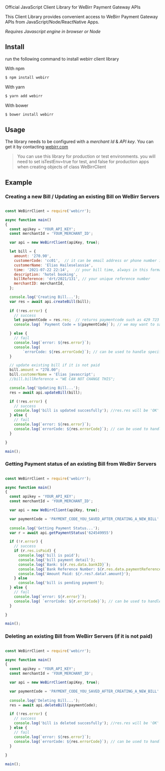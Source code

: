 Official JavaScript Client Library for WeBirr Payment Gateway APIs 

This Client Library provides convenient access to WeBirr Payment Gateway APIs from JavaScript/Node/ReactNative Apps.

*Requires Javascript engine in browser or Node*

## Install

run the following command to install webirr client library

With npm

```bash
$ npm install webirr
```
With yarn

```bash
$ yarn add webirr
```

With bower

```bash
$ bower install webirr
```

## Usage

The library needs to be configured with a *merchant Id* & *API key*. You can get it by contacting [webirr.com](https://webirr.com)

> You can use this library for production or test environments. you will need to set isTestEnv=true for test, and false for production apps when creating objects of class WeBirrClient

## Example

### Creating a new Bill / Updating an existing Bill on WeBirr Servers

```javascript

const WeBirrClient = require('webirr');

async function main() 
{
  const apikey = 'YOUR_API_KEY';
  const merchantId = 'YOUR_MERCHANT_ID';

  var api = new WeBirrClient(apiKey, true);

  let bill = {
    amount: '270.90',
    customerCode: 'cc01',  // it can be email address or phone number if you dont have customer code
    customerName: 'Elias Haileselassie',
    time: '2021-07-22 22:14',   // your bill time, always in this format
    description: 'hotel booking',
    billReference: 'drt/2021/131', // your unique reference number
    merchantID: merchantId,
  };

  console.log('Creating Bill...');
  var res = await api.createBill(bill);
  
  if (!res.error) {
    // success
    let paymentCode = res.res;  // returns paymentcode such as 429 723 975
    console.log( `Payment Code = ${paymentCode}`); // we may want to save payment code in local db.

  } else {
    // fail
    console.log(`error: ${res.error}`);
    console.log(
        `errorCode: ${res.errorCode}`); // can be used to handle specific busines error such as ERROR_INVLAID_INPUT_DUP_REF
  }

  // update existing bill if it is not paid
  bill.amount = "278.00";
  bill.customerName = 'Elias javascript';
  //bill.billReference = "WE CAN NOT CHANGE THIS";

  console.log('Updating Bill...');
  res = await api.updateBill(bill);

  if (!res.error) {
    // success
    console.log('bill is updated succesfully'); //res.res will be 'OK'  no need to check here!
  } else {
    // fail
    console.log(`error: ${res.error}`);
    console.log(`errorCode: ${res.errorCode}`); // can be used to handle specific busines error such as ERROR_INVLAID_INPUT
  }

}

main();

```

### Getting Payment status of an existing Bill from WeBirr Servers

```javascript

const WeBirrClient = require('webirr');

async function main() 
{
  const apikey = 'YOUR_API_KEY';
  const merchantId = 'YOUR_MERCHANT_ID';

  var api = new WeBirrClient(apiKey, true);

  var paymentCode = 'PAYMENT_CODE_YOU_SAVED_AFTER_CREATING_A_NEW_BILL'  // suchas as '141 263 782';
  
  console.log('Getting Payment Status...');
  var r = await api.getPaymentStatus('624549955')

  if (!r.error) {
    // success
    if (r.res.isPaid) {
      console.log('bill is paid');
      console.log('bill payment detail');
      console.log(`Bank: ${r.res.data.bankID}`);
      console.log(`Bank Reference Number: ${r.res.data.paymentReference}`);
      console.log('Amount Paid: ${r.res?.data?.amount}');
    } else
      console.log('bill is pending payment');
  } else {
    // fail
    console.log(`error: ${r.error}`);
    console.log( `errorCode: ${r.errorCode}`); // can be used to handle specific busines error such as ERROR_INVLAID_INPUT
  }

}

main();

```  

### Deleting an existing Bill from WeBirr Servers (if it is not paid)

```javascript

const WeBirrClient = require('webirr');

async function main() 
{
  const apikey = 'YOUR_API_KEY';
  const merchantId = 'YOUR_MERCHANT_ID';

  var api = new WeBirrClient(apiKey, true);

  var paymentCode = 'PAYMENT_CODE_YOU_SAVED_AFTER_CREATING_A_NEW_BILL'  // suchas as '141 263 782';
  
  console.log('Deleting Bill...');
  res = await api.deleteBill(paymentCode);

  if (!res.error) {
    // success
    console.log('bill is deleted succesfully'); //res.res will be 'OK'  no need to check here!
  } else {
    // fail
    console.log(`error: ${res.error}`);
    console.log(`errorCode: ${res.errorCode}`); // can be used to handle specific bussines error such as ERROR_INVLAID_INPUT
  }
  
}  

main();

```  